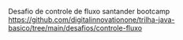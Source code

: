 Desafio de controle de fluxo santander bootcamp
https://github.com/digitalinnovationone/trilha-java-basico/tree/main/desafios/controle-fluxo
